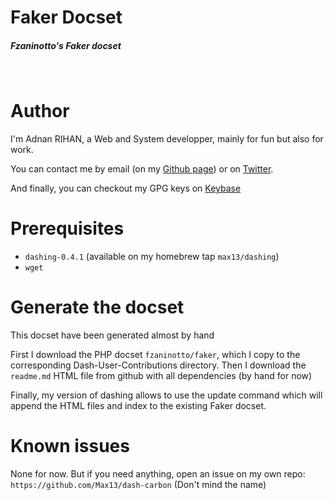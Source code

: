 Faker Docset
=============

##### Fzaninotto's Faker docset

 
# Author
I'm Adnan RIHAN, a Web and System developper, mainly for fun but also for work.

You can contact me by email (on my [Github page](https://github.com/Max13)) or on [Twitter](https://twitter.com/_Max13).

And finally, you can checkout my GPG keys on [Keybase](https://keybase.io/Max13)

# Prerequisites
- `dashing-0.4.1` (available on my homebrew tap `max13/dashing`)
- `wget`

# Generate the docset
This docset have been generated almost by hand

First I download the PHP docset `fzaninotto/faker`, which I copy to the corresponding Dash-User-Contributions directory. Then I download the `readme.md` HTML file from github with all dependencies (by hand for now)

Finally, my version of dashing allows to use the update command which will append the HTML files and index to the existing Faker docset.

# Known issues
None for now. But if you need anything, open an issue on my own repo: `https://github.com/Max13/dash-carbon` (Don't mind the name)
